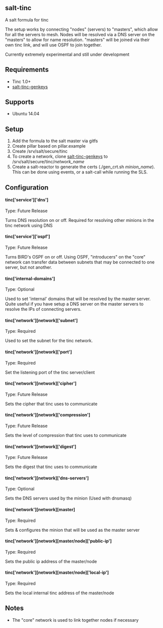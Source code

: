 ## salt-tinc
A salt formula for tinc

The setup works by connecting "nodes" (servers) to "masters", which allow for all the servers to mesh. Nodes will be resolved via a DNS server on the "masters" to allow for name resolution. "masters" will be joined via their own tinc link, and will use OSPF to join together.

Currently extremely experimental and still under development

## Requirements
- Tinc 1.0+
- [salt-tinc-genkeys](https://github.com/ALinuxNinja/salt-tinc-genkeys)

## Supports
- Ubuntu 14.04

## Setup
1. Add the formula to the salt master via gitfs
2. Create pillar based on pillar.example
3. Create /srv/salt/secure/tinc
4. To create a network, clone [salt-tinc-genkeys](https://github.com/ALinuxNinja/salt-tinc-genkeys) to /srv/salt/secure/tinc/*network_name*
5. Create a salt-reactor to generate the certs (./gen_crt.sh *minion_name*). This can be done using events, or a salt-call while running the SLS.

## Configuration
#### tinc['service']['dns']
Type: Future Release

Turns DNS resolution on or off. Required for resolving other minions in the tinc network using DNS

#### tinc['service']['ospf']
Type: Future Release

Turns BIRD's OSPF on or off. Using OSPF, "introducers" on the "core" network can transfer data between subnets that may be connected to one server, but not another.

#### tinc['internal-domains']
Type: Optional

Used to set 'internal' domains that will be resolved by the master server. Quite useful if you have setup a DNS server on the master servers to resolve the IPs of connecting servers.

#### tinc['network'][network]['subnet']
Type: Required

Used to set the subnet for the tinc network.

#### tinc['network'][network]['port']
Type: Required

Set the listening port of the tinc server/client

#### tinc['network'][network]['cipher']
Type: Future Release

Sets the cipher that tinc uses to communicate

#### tinc['network'][network]['compression']
Type: Future Release

Sets the level of compression that tinc uses to communicate

#### tinc['network'][network]['digest']
Type: Future Release

Sets the digest that tinc uses to communicate

#### tinc['network'][network]['dns-servers']
Type: Optional

Sets the DNS servers used by the minion (Used with dnsmasq)

#### tinc['network'][network][master]
Type: Required

Sets & configures the minion that will be used as the master server

#### tinc['network'][network][master/node]['public-ip']
Type: Required

Sets the public ip address of the master/node

#### tinc['network'][network][master/node]['local-ip']
Type: Required

Sets the local internal tinc address of the master/node

## Notes
- The "core" network is used to link together nodes if necessary
